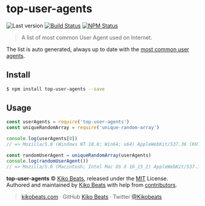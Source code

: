 # top-user-agents

![Last version](https://img.shields.io/github/tag/Kikobeats/top-user-agents.svg?style=flat-square)
[![Build Status](https://img.shields.io/travis/com/Kikobeats/top-user-agents/master.svg?style=flat-square)](https://travis-ci.com/Kikobeats/top-user-agents)
[![NPM Status](https://img.shields.io/npm/dm/top-user-agents.svg?style=flat-square)](https://www.npmjs.org/package/top-user-agents)

> A list of most common User Agent used on Internet.

The list is auto generated, always up to date with the [most common user agents](https://techblog.willshouse.com/2012/01/03/most-common-user-agents/).

## Install

```bash
$ npm install top-user-agents --save
```

## Usage

```js
const userAgents = require('top-user-agents')
const uniqueRandomArray = require('unique-random-array')

console.log(userAgents[0])
// => Mozilla/5.0 (Windows NT 10.0; Win64; x64) AppleWebKit/537.36 (KHTML, like Gecko) Chrome/79.0.3945.130 Safari/537.36

const randomUserAgent = uniqueRandomArray(userAgents)
console.log(randomUserAgent())
// => Mozilla/5.0 (Macintosh; Intel Mac OS X 10_15_2) AppleWebKit/537.36 (KHTML, like Gecko) Chrome/79.0.3945.130 Safari/537.36
```

**top-user-agents** © [Kiko Beats](https://kikobeats.com), released under the [MIT](https://github.com/Kikobeats/top-user-agents/blob/master/LICENSE.md) License.<br>
Authored and maintained by [Kiko Beats](https://kikobeats.com) with help from [contributors](https://github.com/Kikobeats/top-user-agents/contributors).

> [kikobeats.com](https://kikobeats.com) · GitHub [Kiko Beats](https://github.com/Kikobeats) · Twitter [@Kikobeats](https://twitter.com/Kikobeats)
